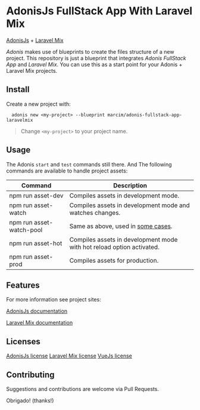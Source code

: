 # AdonisJs FullStack App With Laravel Mix

[AdonisJs](http://adonisjs.com) + [Laravel Mix](https://laravel.com/docs/5.7/mix)

*Adonis* makes use of blueprints to create the files structure of a new project. This repository is just a blueprint that integrates *Adonis FullStack App* and *Laravel Mix*. You can use this as a start point for your Adonis + Laravel Mix projects.


## Install

Create a new project with:

```shell
  adonis new <my-project> --blueprint marcim/adonis-fullstack-app-laravelmix
```

> Change `<my-project>` to your project name.


## Usage

The Adonis `start` and `test` commands still there. And The following commands are available to handle project assets:

| Command | Description |
|---------|-------------|
| npm run asset-dev | Compiles assets in development mode. |
| npm run asset-watch | Compiles assets in development mode and watches changes. |
| npm run asset-watch-pool | Same as above, used in [some cases](https://laravel.com/docs/5.7/mix#running-mix). |
| npm run asset-hot | Compiles assets in development mode with hot reload option activated. |
| npm run asset-prod | Compiles assets for production. |


## Features

For more information see project sites:

[AdonisJs documentation](http://adonisjs.com/docs)

[Laravel Mix documentation](https://laravel.com/docs/5.7/mix)


## Licenses

[AdonisJs license](https://github.com/adonisjs/adonis-framework/blob/master/LICENSE.md)
[Laravel Mix license](https://github.com/JeffreyWay/laravel-mix/blob/master/LICENSE)
[VueJs license](https://github.com/vuejs/vue/blob/master/LICENSE)


## Contributing

Suggestions and contributions are welcome via Pull Requests.


Obrigado! (thanks!)
